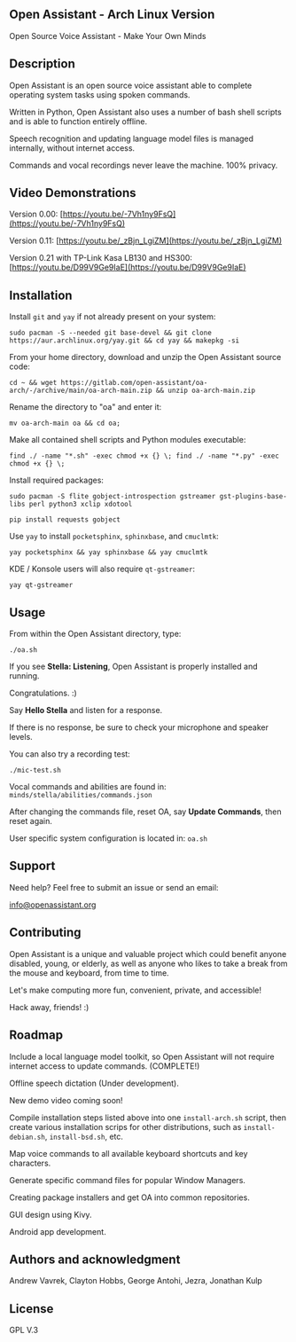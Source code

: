 ## Open Assistant - Arch Linux Version
Open Source Voice Assistant - Make Your Own Minds

## Description
Open Assistant is an open source voice assistant able to complete operating system tasks using spoken commands.

Written in Python, Open Assistant also uses a number of bash shell scripts and is able to function entirely offline. 

Speech recognition and updating language model files is managed internally, without internet access. 

Commands and vocal recordings never leave the machine. 100% privacy.

## Video Demonstrations
Version 0.00:
[https://youtu.be/-7Vh1ny9FsQ](https://youtu.be/-7Vh1ny9FsQ)

Version 0.11:
[https://youtu.be/_zBjn_LgiZM](https://youtu.be/_zBjn_LgiZM)

Version 0.21 with TP-Link Kasa LB130 and HS300:
[https://youtu.be/D99V9Ge9IaE](https://youtu.be/D99V9Ge9IaE)

## Installation
Install ``git`` and ``yay`` if not already present on your system:
```
sudo pacman -S --needed git base-devel && git clone https://aur.archlinux.org/yay.git && cd yay && makepkg -si
```
From your home directory, download and unzip the Open Assistant source code:
```
cd ~ && wget https://gitlab.com/open-assistant/oa-arch/-/archive/main/oa-arch-main.zip && unzip oa-arch-main.zip
```
Rename the directory to "oa" and enter it:
```
mv oa-arch-main oa && cd oa;
```
Make all contained shell scripts and Python modules executable:
```
find ./ -name "*.sh" -exec chmod +x {} \; find ./ -name "*.py" -exec chmod +x {} \;
```
Install required packages:
```
sudo pacman -S flite gobject-introspection gstreamer gst-plugins-base-libs perl python3 xclip xdotool
```
```
pip install requests gobject
```
Use ``yay`` to install ``pocketsphinx``, ``sphinxbase``, and ``cmuclmtk``:
```
yay pocketsphinx && yay sphinxbase && yay cmuclmtk
``` 
KDE / Konsole users will also require ``qt-gstreamer``:
```
yay qt-gstreamer
```

## Usage
From within the Open Assistant directory, type:
```
./oa.sh
```
If you see **Stella: Listening**, Open Assistant is properly installed and running.

Congratulations. :)

Say **Hello Stella** and listen for a response.

If there is no response, be sure to check your microphone and speaker levels.

You can also try a recording test:
```
./mic-test.sh
```
Vocal commands and abilities are found in: ``minds/stella/abilities/commands.json``

After changing the commands file, reset OA, say **Update Commands**, then reset again. 

User specific system configuration is located in: ``oa.sh``

## Support
Need help? Feel free to submit an issue or send an email:

[info@openassistant.org](mailto:info@openassistant.org)

## Contributing
Open Assistant is a unique and valuable project which could benefit anyone disabled, young, or elderly, as well as anyone who likes to take a break from the mouse and keyboard, from time to time.

Let's make computing more fun, convenient, private, and accessible!

Hack away, friends! :)

## Roadmap
Include a local language model toolkit, so Open Assistant will not require internet access to update commands. (COMPLETE!)

Offline speech dictation (Under development).

New demo video coming soon!

Compile installation steps listed above into one ``install-arch.sh`` script, then create various installation scrips for other distributions, such as ``install-debian.sh``, ``install-bsd.sh``, etc.

Map voice commands to all available keyboard shortcuts and key characters.

Generate specific command files for popular Window Managers.

Creating package installers and get OA into common repositories.

GUI design using Kivy.

Android app development.

## Authors and acknowledgment
Andrew Vavrek, Clayton Hobbs, George Antohi, Jezra, Jonathan Kulp

## License
GPL V.3
